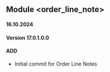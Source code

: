 ## Module <order_line_note>

#### 16.10.2024
#### Version 17.0.1.0.0
#### ADD
- Initial commit for Order Line Notes
